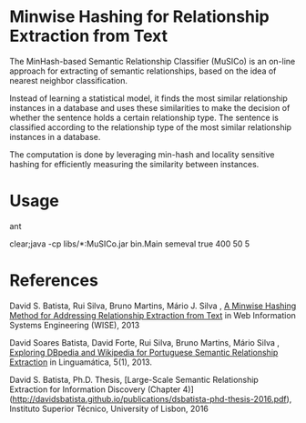 Minwise Hashing for Relationship Extraction from Text
=====================================================

The MinHash-based Semantic Relationship Classifier (MuSICo) is an  on-line approach for extracting of semantic relationships, based on the idea of nearest neighbor classification.  

Instead of learning a statistical model, it finds the most similar relationship instances in a database and uses these similarities to make the decision of whether the sentence holds a certain relationship type. The sentence is classified according to the relationship type of the most similar relationship instances in a database.

The computation is done by leveraging min-hash and locality sensitive hashing for efficiently measuring the similarity between instances.


Usage
=====

ant

clear;java -cp libs/*:MuSICo.jar bin.Main semeval true 400 50 5


References
==========
David S. Batista, Rui Silva, Bruno Martins, Mário J. Silva , [A Minwise Hashing Method for Addressing Relationship Extraction from Text](http://davidsbatista.github.io/publications/minwise-wise_13.pdf) in Web Information Systems Engineering (WISE), 2013

David Soares Batista, David Forte, Rui Silva, Bruno Martins, Mário Silva , [Exploring DBpedia and Wikipedia for Portuguese Semantic Relationship Extraction](http://davidsbatista.github.io/publications/minwise-linguamtica-13.pdf) in  Linguamática, 5(1), 2013.

David S. Batista, Ph.D. Thesis, [Large-Scale Semantic Relationship Extraction for Information Discovery (Chapter 4)] (http://davidsbatista.github.io/publications/dsbatista-phd-thesis-2016.pdf), Instituto Superior Técnico, University of Lisbon, 2016
